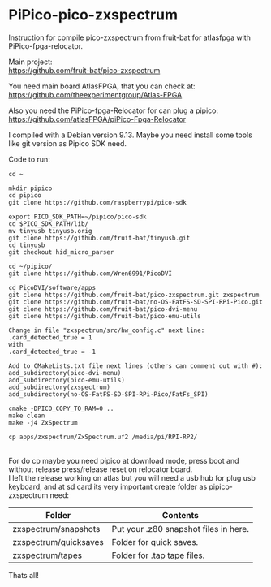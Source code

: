 # PiPico-pico-zxspectrum
Instruction for compile pico-zxspectrum from fruit-bat for atlasfpga with PiPico-fpga-relocator.

Main project:
<br />
https://github.com/fruit-bat/pico-zxspectrum

You need main board AtlasFPGA, that you can check at:
<br />
https://github.com/theexperimentgroup/Atlas-FPGA

Also you need the PiPico-fpga-Relocator for can plug a pipico:
<br />
https://github.com/atlasFPGA/piPico-Fpga-Relocator

I compiled with a Debian version 9.13. Maybe you need install some tools like git version as Pipico SDK need.

Code to run:
```
cd ~

mkdir pipico
cd pipico
git clone https://github.com/raspberrypi/pico-sdk

export PICO_SDK_PATH=~/pipico/pico-sdk
cd $PICO_SDK_PATH/lib/
mv tinyusb tinyusb.orig
git clone https://github.com/fruit-bat/tinyusb.git
cd tinyusb
git checkout hid_micro_parser

cd ~/pipico/
git clone https://github.com/Wren6991/PicoDVI

cd PicoDVI/software/apps
git clone https://github.com/fruit-bat/pico-zxspectrum.git zxspectrum
git clone https://github.com/fruit-bat/no-OS-FatFS-SD-SPI-RPi-Pico.git
git clone https://github.com/fruit-bat/pico-dvi-menu
git clone https://github.com/fruit-bat/pico-emu-utils

Change in file "zxspectrum/src/hw_config.c" next line:
.card_detected_true = 1
with
.card_detected_true = -1

Add to CMakeLists.txt file next lines (others can comment out with #):
add_subdirectory(pico-dvi-menu)
add_subdirectory(pico-emu-utils)
add_subdirectory(zxspectrum)
add_subdirectory(no-OS-FatFS-SD-SPI-RPi-Pico/FatFs_SPI)

cmake -DPICO_COPY_TO_RAM=0 ..
make clean
make -j4 ZxSpectrum

cp apps/zxspectrum/ZxSpectrum.uf2 /media/pi/RPI-RP2/
```
<br />
For do cp maybe you need pipico at download mode, press boot and without release press/release reset on relocator board.
<br />
I left the release working on atlas but you will need a usb hub for plug usb keyboard, and at sd card its very important create folder as pipico-zxspectrum need:

| Folder | Contents |
| ------ | -------- |
| zxspectrum/snapshots | Put your .z80 snapshot files in here. |
| zxspectrum/quicksaves | Folder for quick saves. |
| zxspectrum/tapes | Folder for .tap tape files. |

Thats all!
